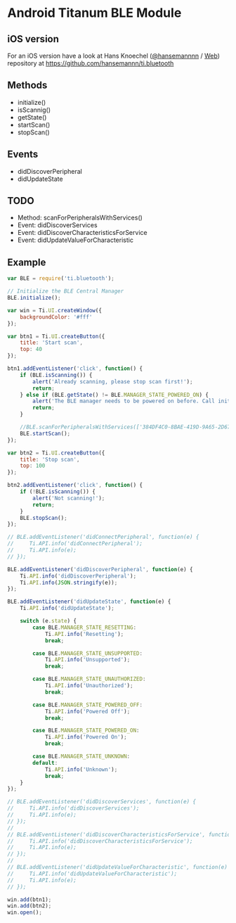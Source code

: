 # Android Titanum BLE Module


## iOS version
For an iOS version have a look at 
Hans Knoechel ([@hansemannnn](https://twitter.com/hansemannnn) / [Web](http://hans-knoechel.de)) repository at https://github.com/hansemannn/ti.bluetooth

## Methods
* initialize()
* isScannig()
* getState()
* startScan()
* stopScan()

## Events
* didDiscoverPeripheral
* didUpdateState

## TODO
* Method: scanForPeripheralsWithServices()
* Event: didDiscoverServices
* Event: didDiscoverCharacteristicsForService
* Event: didUpdateValueForCharacteristic

## Example

```javascript
var BLE = require('ti.bluetooth');

// Initialize the BLE Central Manager
BLE.initialize();

var win = Ti.UI.createWindow({
    backgroundColor: '#fff'
});

var btn1 = Ti.UI.createButton({
    title: 'Start scan',
    top: 40
});

btn1.addEventListener('click', function() {
    if (BLE.isScanning()) {
        alert('Already scanning, please stop scan first!');
        return;
    } else if (BLE.getState() != BLE.MANAGER_STATE_POWERED_ON) {
        alert('The BLE manager needs to be powered on before. Call initialize().');
        return;
    }

    //BLE.scanForPeripheralsWithServices(['384DF4C0-8BAE-419D-9A65-2D67942C2DB7']);
    BLE.startScan();
});

var btn2 = Ti.UI.createButton({
    title: 'Stop scan',
    top: 100
});

btn2.addEventListener('click', function() {
    if (!BLE.isScanning()) {
        alert('Not scanning!');
        return;
    }
    BLE.stopScan();
});

// BLE.addEventListener('didConnectPeripheral', function(e) {
//     Ti.API.info('didConnectPeripheral');
//     Ti.API.info(e);
// });

BLE.addEventListener('didDiscoverPeripheral', function(e) {
    Ti.API.info('didDiscoverPeripheral');
    Ti.API.info(JSON.stringify(e));
});

BLE.addEventListener('didUpdateState', function(e) {
    Ti.API.info('didUpdateState');

    switch (e.state) {
        case BLE.MANAGER_STATE_RESETTING:
            Ti.API.info('Resetting');
            break;

        case BLE.MANAGER_STATE_UNSUPPORTED:
            Ti.API.info('Unsupported');
            break;

        case BLE.MANAGER_STATE_UNAUTHORIZED:
            Ti.API.info('Unauthorized');
            break;

        case BLE.MANAGER_STATE_POWERED_OFF:
            Ti.API.info('Powered Off');
            break;

        case BLE.MANAGER_STATE_POWERED_ON:
            Ti.API.info('Powered On');
            break;

        case BLE.MANAGER_STATE_UNKNOWN:
        default:
            Ti.API.info('Unknown');
            break;
    }
});

// BLE.addEventListener('didDiscoverServices', function(e) {
//     Ti.API.info('didDiscoverServices');
//     Ti.API.info(e);
// });
// 
// BLE.addEventListener('didDiscoverCharacteristicsForService', function(e) {
//     Ti.API.info('didDiscoverCharacteristicsForService');
//     Ti.API.info(e);
// });
// 
// BLE.addEventListener('didUpdateValueForCharacteristic', function(e) {
//     Ti.API.info('didUpdateValueForCharacteristic');
//     Ti.API.info(e);
// });

win.add(btn1);
win.add(btn2);
win.open();

```
